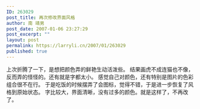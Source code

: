 ```yaml
---
ID: 263029
post_title: 再次修改界面风格
author: 南 靖男
post_date: 2007-01-06 23:27:29
post_excerpt: ""
layout: post
permalink: https://larryli.cn/2007/01/263029
published: true
---
```

上次折腾了一下，是想把颜色弄的鲜艳生动活泼些。
结果画虎不成连猫也不像，反而弄的怪怪的。还有就是字都太小。
感觉自己对颜色，还有特别是图片的色彩组合很不在行。
于是吃饭的时候摆弄了会图标，觉得不错，于是进一步恢复了风格到原始状态。
字比较大，界面清晰，没有过多的颜色。就是这样了，不再改了。
